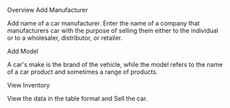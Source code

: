 Overview
Add Manufacturer

Add name of a car manufacturer. Enter the name of a company that manufacturers car with the purpose of selling them either to the individual or to a wholesaler, distributor, or retailer.

Add Model

A car's make is the brand of the vehicle, while the model refers to the name of a car product and sometimes a range of products.

View Inventory

View the data in the table format and Sell the car.
